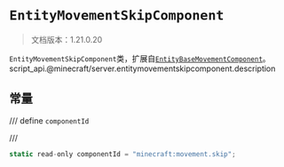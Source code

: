 # `EntityMovementSkipComponent`

> 文档版本：1.21.0.20

`EntityMovementSkipComponent`类，扩展自[`EntityBaseMovementComponent`](./entitybasemovementcomponent.md)。script_api.@minecraft/server.entitymovementskipcomponent.description

## 常量

/// define
`componentId`


///

```js
static read-only componentId = "minecraft:movement.skip";
```

